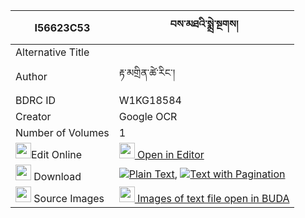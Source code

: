 |I56623C53|བས་མཐའི་སྨྲེ་སྔགས། 
| --- | --- 
|Alternative Title |
|Author| རྟ་མགྲིན་ཚེ་རིང་།
|BDRC ID | W1KG18584
|Creator | Google OCR
|Number of Volumes| 1
|<img width="25" src="https://img.icons8.com/color/25/000000/edit-property.png">Edit Online| [<img width="25" src="https://avatars.githubusercontent.com/u/45091458?s=200&v=4"> Open in Editor](http://editor.openpecha.org/I56623C53)
|<img width="25" src="https://img.icons8.com/fluent/48/000000/download-2.png"/>  Download | [![](https://img.icons8.com/color/20/000000/txt.png)Plain Text](https://github.com/Openpecha/I56623C53/releases/download/v1/beta_i_mengak_plain_I56623C53.zip), [![](https://img.icons8.com/color/20/000000/txt.png)Text with Pagination](https://github.com/Openpecha/I56623C53/releases/download/v1/beta_i_mengak_pages_I56623C53.zip)
|<img width="25" src="https://img.icons8.com/plasticine/100/000000/pictures-folder.png"/>  Source Images | [<img width="25" src="https://library.bdrc.io/icons/BUDA-small.svg"> Images of text file open in BUDA](https://library.bdrc.io/show/bdr:W1KG18584)